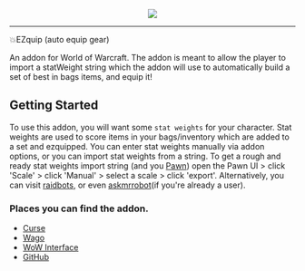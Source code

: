 <p align="center">
    <img src="https://i.imgur.com/LFLIM0O.png">
    <!-- <br>
    <img src="https://cf.way2muchnoise.eu/699660.svg">
    <img src="https://cf.way2muchnoise.eu/versions/699660_latest.svg">
    <img src="https://img.shields.io/github/v/release/axc450/pbs">   -->
</p>

<hr>

💥EZquip (auto equip gear) 

An addon for World of Warcraft. The addon is meant to allow the player to import a statWeight string which the addon will use to automatically build a set of best in bags items, and equip it!

## Getting Started
To use this addon, you will want some `stat weights` for your character. Stat weights are used to score items in your bags/inventory which are added to a set and ezquipped. You can enter stat weights manually via addon options, or you can import stat weights from a string. To get a rough and ready stat weights import string (and you [Pawn](https://beta.curseforge.com/wow/addons/pawn)) open the Pawn UI > click 'Scale' > click 'Manual' > select a scale > click 'export'. Alternatively, you can visit [raidbots](https://www.raidbots.com/simbot/quick), or even [askmrrobot](https://www.askmrrobot.com/)(if you're already a user).

### Places you can find the addon.
- [Curse]()
- [Wago]()
- [WoW Interface]()
- [GitHub]()

<!-- ## Screenshots
<img src="https://i.imgur.com/CZBE9dZ.jpg"> -->
